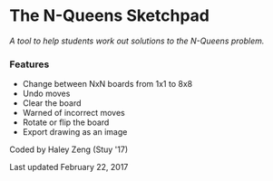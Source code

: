 # The N-Queens Sketchpad

_A tool to help students work out solutions to the N-Queens problem._

### Features
* Change between NxN boards from 1x1 to 8x8
* Undo moves
* Clear the board
* Warned of incorrect moves
* Rotate or flip the board
* Export drawing as an image 

Coded by Haley Zeng (Stuy '17)

Last updated February 22, 2017
